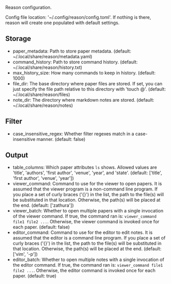 Reason configuration.

Config file location: '~/.config/reason/config.toml'.
If nothing is there, reason will create one populated
with default settings.

## Storage

- paper_metadata: Path to store paper metadata.
   (default: ~/.local/share/reason/metadata.yaml)
- command_history: Path to store command history.
   (default: ~/.local/share/reason/history.txt)
- max_history_size: How many commands to keep in history.
   (default: 1000)
- file_dir: The base directory where paper files are stored.
  If set, you can just specify the file path relative to
  this directory with 'touch @'.
   (default: ~/.local/share/reason/files)
- note_dir: The directory where markdown notes are stored.
   (default: ~/.local/share/reason/notes)

## Filter

- case_insensitive_regex: Whether filter regexes match
  in a case-insensitive manner.
   (default: false)

## Output

- table_columns: Which paper attributes `ls` shows.
  Allowed values are 'title', 'authors', 'first author',
  'venue', 'year', and 'state'.
   (default: ['title', 'first author', 'venue', 'year'])
- viewer_command: Command to use for the viewer to open
  papers. It is assumed that the viewer program is a
  non-command line program. If you place a set of curly
  braces ('{}') in the list, the path to the file(s) will
  be substituted in that location. Otherwise, the path(s)
  will be placed at the end.
   (default: ['zathura'])
- viewer_batch: Whether to open multiple papers with a
  single invocation of the viewer command. If true, the
  command ran is: `viewer_command file1 file2 ...`.
  Otherwise, the viewer command is invoked once for each
  paper.
   (default: false)
- editor_command: Command to use for the editor to edit
  notes. It is assumed that the editor is a command line
  program. If you place a set of curly braces ('{}') in
  the list, the path to the file(s) will be substituted
  in that location. Otherwise, the path(s) will be placed
  at the end.
   (default: ['vim', '-p'])
- editor_batch: Whether to open multiple notes with a
  single invocation of the editor command. If true, the
  command ran is: `viewer_command file1 file2 ...`.
  Otherwise, the editor command is invoked once for each
  paper.
   (default: true)
